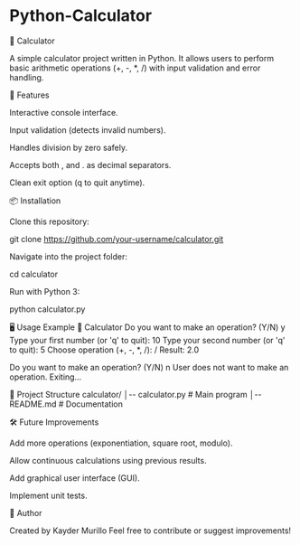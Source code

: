 # Python-Calculator
🧮 Calculator

A simple calculator project written in Python.
It allows users to perform basic arithmetic operations (+, -, *, /) with input validation and error handling.

🚀 Features

Interactive console interface.

Input validation (detects invalid numbers).

Handles division by zero safely.

Accepts both , and . as decimal separators.

Clean exit option (q to quit anytime).

📦 Installation

Clone this repository:

git clone https://github.com/your-username/calculator.git


Navigate into the project folder:

cd calculator


Run with Python 3:

python calculator.py

🖥️ Usage Example
🧮 Calculator
Do you want to make an operation? (Y/N) y
Type your first number (or 'q' to quit): 10
Type your second number (or 'q' to quit): 5
Choose operation (+, -, *, /): /
Result: 2.0

Do you want to make an operation? (Y/N) n
User does not want to make an operation. Exiting...

📂 Project Structure
calculator/
│-- calculator.py   # Main program
│-- README.md       # Documentation

🛠️ Future Improvements

Add more operations (exponentiation, square root, modulo).

Allow continuous calculations using previous results.

Add graphical user interface (GUI).

Implement unit tests.

👤 Author

Created by Kayder Murillo
Feel free to contribute or suggest improvements!
